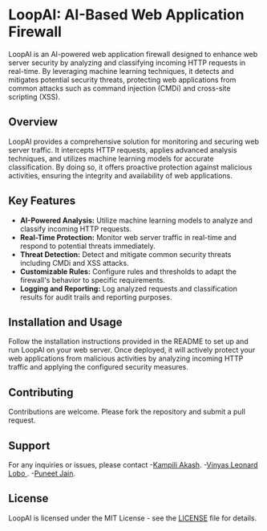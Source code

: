 # LoopAI: AI-Based Web Application Firewall

LoopAI is an AI-powered web application firewall designed to enhance web server security by analyzing and classifying incoming HTTP requests in real-time. By leveraging machine learning techniques, it detects and mitigates potential security threats, protecting web applications from common attacks such as command injection (CMDi) and cross-site scripting (XSS).

## Overview

LoopAI provides a comprehensive solution for monitoring and securing web server traffic. It intercepts HTTP requests, applies advanced analysis techniques, and utilizes machine learning models for accurate classification. By doing so, it offers proactive protection against malicious activities, ensuring the integrity and availability of web applications.

## Key Features

- **AI-Powered Analysis:** Utilize machine learning models to analyze and classify incoming HTTP requests.
- **Real-Time Protection:** Monitor web server traffic in real-time and respond to potential threats immediately.
- **Threat Detection:** Detect and mitigate common security threats including CMDi and XSS attacks.
- **Customizable Rules:** Configure rules and thresholds to adapt the firewall's behavior to specific requirements.
- **Logging and Reporting:** Log analyzed requests and classification results for audit trails and reporting purposes.

## Installation and Usage

Follow the installation instructions provided in the README to set up and run LoopAI on your web server. Once deployed, it will actively protect your web applications from malicious activities by analyzing incoming HTTP traffic and applying the configured security measures.

## Contributing
Contributions are welcome. Please fork the repository and submit a pull request.

## Support
For any inquiries or issues, please contact 
-[Kampili Akash](mailto:kampiliakash154@email.com).
-[Vinyas Leonard Lobo ](mailto:leovin.lobo87@gmail.com).
-[Puneet Jain](mailto:21btrcc030@jainuniversity.ac.in).


## License
LoopAI is licensed under the MIT License - see the [LICENSE](LICENSE) file for details.
